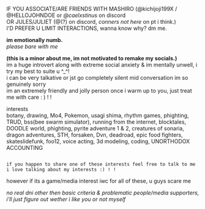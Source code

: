 IF YOU ASSOCIATE/ARE FRIENDS WITH MASHIRO (@kichijoji199X / @HELLOJOHNDOE or *@caelxstinus* on discord                  
OR JULES/JULIET (@(?) on discord, *conners not here* on pt i think.)                                                     
I'D PREFER U LIMIT INTERACTIONS, wanna know why? dm me.

**im emotionally numb.**                           
*please bare with me*

**(this is a minor about me, im not motivated to remake my socials.)**                                                                                                                                                                                     
im a huge introvert along with extreme social anxiety & im mentally unwell, i try my best to suite u ^_^!                                                                                                                       
i can be very talkative or jst go completely silent mid conversation im so genuinely sorry                                                                                                  
im an extremely friendly and jolly person once i warm up to you, just treat me with care : ) ! !                                                        
                             


interests                                                                                                                                                                                                                                                                                                                       
botany, drawing, Mo4, Pokemon, usagi shima, rhythm games, phighting, TRUD,  bss(bee swarm simulator), running from the internet, blocktales, DOODLE world, phighting, pyrite adventure 1 & 2, creatures of sonaria, dragon adventures, STH, forsaken, Dvn, deadroad, epic food fighters, skateslidefunk, foo12, voice acting, 3d modeling, coding, UNORTHODOX ACCOUNTING
  
                                                                                                                                                                                                                                               if you happen to share one of these interests feel free to talk to me i love talking about my interests :) ! !         
 however if its a game/media interest iwc for all of these, u guys scare me                                                                                                                         
 
*no real dni other then basic criteria & problematic people/media supporters, i'll just figure out wether i like you or not myself*
